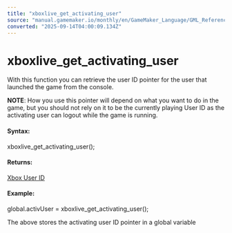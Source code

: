```yaml
---
title: "xboxlive_get_activating_user"
source: "manual.gamemaker.io/monthly/en/GameMaker_Language/GML_Reference/UWP_And_XBox_Live/Users_And_Accounts/xboxlive_get_activating_user.htm"
converted: "2025-09-14T04:00:09.134Z"
---
```


# xboxlive\_get\_activating\_user

With this function you can retrieve the user ID pointer for the user that launched the game from the console.

**NOTE**: How you use this pointer will depend on what you want to do in the game, but you should not rely on it to be the currently playing User ID as the activating user can logout while the game is running.

#### Syntax:

xboxlive\_get\_activating\_user();

#### Returns:

[Xbox User ID](xboxlive_get_user.md)

#### Example:

global.activUser = xboxlive\_get\_activating\_user();

The above stores the activating user ID pointer in a global variable
